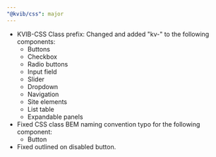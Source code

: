 ```yaml
---
"@kvib/css": major
---
```


- KVIB-CSS Class prefix: Changed and added "kv-" to the following components:
  - Buttons
  - Checkbox
  - Radio buttons
  - Input field
  - Slider
  - Dropdown
  - Navigation
  - Site elements
  - List table
  - Expandable panels
- Fixed CSS class BEM naming convention typo for the following component:
  - Button
- Fixed outlined on disabled button.
